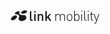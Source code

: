 <svg xmlns="http://www.w3.org/2000/svg" fill="none" viewBox="0 0 143 22" width="143px" height="22px">
  <path fill="currentColor" d="M25.205.512C24.781.371 24.357.3 23.862.23c-.566-.07-1.132 0-1.627.071a7.46 7.46 0 0 0-1.697.425c-.495.141-.99.353-1.486.636a4.646 4.646 0 0 0-1.202.849c-.283.283-.566.566-.707.99-.142.212-.212.566-.142.92.071.353.283.565.566.777.354.283.778.425 1.273.495.425.071.849.142 1.203.142h.636a9.593 9.593 0 0 0 2.05-.425 14.352 14.352 0 0 0 1.84-.778 4.63 4.63 0 0 0 1.273-1.06c.283-.354.495-.778.566-1.132a1.05 1.05 0 0 0-.283-.92c-.212-.353-.566-.565-.92-.707Z"/>
  <path fill="currentColor" d="M23.933 8.645a4.998 4.998 0 0 0-1.769-.778 10.794 10.794 0 0 0-2.121-.212 10.828 10.828 0 0 1-3.183-.283c-.848-.212-1.485-.565-1.98-.99-.424-.424-.707-.92-.778-1.414-.07-.495.07-1.061.354-1.627.141-.353.212-.636.212-.848a1.1 1.1 0 0 0-.425-.566c-.283-.142-.565-.283-.848-.283a3.433 3.433 0 0 0-1.202 0c-.496.07-.92.141-1.344.353-.495.142-.92.354-1.344.566-.424.212-.778.495-1.132.778-.353.283-.636.566-.919.849a2.192 2.192 0 0 0-.424.92c-.071.211 0 .494.141.707.142.212.354.353.707.495.283.07.566.141.92.141h.353c.778-.07 1.556 0 2.264.212.707.212 1.202.495 1.626.92.425.495.707 1.06.778 1.768.07.707-.07 1.626-.495 2.546-.283.566-.354 1.131-.354 1.768 0 .566.213 1.131.566 1.626.354.566.92.99 1.485 1.273a7.127 7.127 0 0 0 2.405.637c.92.07 1.91-.07 2.829-.283.92-.283 1.768-.637 2.546-1.132.707-.495 1.344-1.06 1.839-1.768a4.026 4.026 0 0 0 .778-2.05 3.318 3.318 0 0 0-.354-1.84c-.283-.636-.637-1.131-1.131-1.485Z"/>
  <path fill="currentColor" d="M9.859 8.786c-.354-.283-.778-.424-1.203-.495-.495-.07-1.06-.07-1.555.07-.637.142-1.203.284-1.769.567-.565.283-1.131.565-1.697.99-.495.353-.99.778-1.414 1.202-.354.424-.708.849-.99 1.344-.283.424-.425.92-.495 1.414-.071.425 0 .849.212 1.203.212.282.495.565.848.707.495.212.99.283 1.486.212.495 0 .919-.07 1.343-.212l.637-.212c.778-.283 1.485-.637 2.121-1.132a8.533 8.533 0 0 0 1.698-1.485 8.034 8.034 0 0 0 1.06-1.627c.213-.566.284-1.06.213-1.485.07-.424-.142-.778-.495-1.06Zm23.409 4.95V1.573h-2.192v12.306c0 1.627.919 3.041 2.97 3.041h1.344v-1.91h-.99c-.85 0-1.132-.424-1.132-1.272Zm4.668-12.234h2.334v2.334h-2.334V1.502Zm.07 4.455H40.2V16.92h-2.192V5.957Zm10.609-.07a4.005 4.005 0 0 0-2.9 1.202V5.957h-2.192V16.92h2.192v-6.648c0-1.697 1.061-2.404 2.263-2.404 1.203 0 2.193.707 2.193 2.404v6.648h2.192V9.918c0-1.203-.283-2.263-1.131-3.112-.566-.566-1.486-.92-2.617-.92Zm16.266.07h-2.617l-4.243 5.092V1.572h-2.263V16.92h2.263v-3.182l1.556-1.839 3.112 5.021h2.687l-4.243-6.648 3.748-4.314Zm18.459 0c-1.627 0-2.9.708-3.678 1.98-.636-1.272-1.91-1.98-3.465-1.98-1.273 0-2.405.495-3.253 1.415V6.099h-1.132v10.82h1.132v-6.718c0-2.051 1.131-3.254 3.04-3.254 1.91 0 2.971 1.132 2.971 3.254v6.718h1.132V9.99c0-1.84 1.202-3.042 3.04-3.042 1.91 0 2.971 1.132 2.971 3.254v6.718h1.132V9.99c0-1.274-.425-2.334-1.132-3.042-.636-.636-1.627-.99-2.758-.99Zm11.174 0c-1.202 0-2.263.425-3.041 1.203-1.132 1.131-1.344 2.828-1.344 4.384 0 1.556.212 3.254 1.344 4.385.778.778 1.768 1.202 3.041 1.202 1.202 0 2.263-.424 3.041-1.202 1.132-1.131 1.344-2.829 1.344-4.385 0-1.556-.212-3.253-1.344-4.384-.778-.778-1.839-1.203-3.04-1.203Zm2.263 9.194a3.29 3.29 0 0 1-4.526 0c-.92-.92-.99-2.334-.99-3.607 0-1.273.07-2.758.99-3.606a3.29 3.29 0 0 1 4.526 0c.92.919.99 2.333.99 3.606 0 1.273-.07 2.688-.99 3.607Zm9.477-9.194c-1.202 0-2.263.283-3.253 1.556V.865h-1.132V16.92h1.132v-1.414c.919 1.273 1.98 1.556 3.253 1.556 1.132 0 2.122-.354 2.688-.92 1.131-1.131 1.414-2.9 1.414-4.597 0-1.697-.283-3.536-1.414-4.597-.566-.636-1.556-.99-2.688-.99Zm-.141 10.114c-2.688 0-3.041-2.264-3.041-4.527 0-2.263.424-4.526 3.041-4.526 2.616 0 3.041 2.263 3.041 4.526s-.425 4.527-3.041 4.527ZM113.185.865h1.414V2.28h-1.414V.865Zm.071 5.234h1.131v10.82h-1.131V6.1Zm5.87 7.991V.865h-1.132V14.09c0 1.698.849 2.83 2.617 2.83h.99v-.99h-.778c-1.273 0-1.697-.637-1.697-1.84ZM123.652.865h1.414V2.28h-1.414V.865Zm.141 5.234h1.132v10.82h-1.132V6.1Zm6.153-3.536h-1.131v3.465h-1.485v.849h1.485v7.143c0 1.626.919 2.829 2.616 2.829h.991v-.99h-.778c-1.132 0-1.698-.708-1.698-1.769V6.947h2.476V6.1h-2.476V2.563Zm10.962 3.536-3.253 9.477-3.253-9.477h-1.273l3.96 10.82-.848 2.405c-.425 1.06-.778 1.485-1.981 1.485h-.424v.99h.566c.707 0 1.485-.212 2.051-.707a2.73 2.73 0 0 0 .707-1.273l5.021-13.791-1.273.07Z"/>
</svg>
